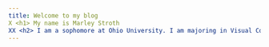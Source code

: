 ```yaml
---
title: Welcome to my blog
X <h1> My name is Marley Stroth
XX <h2> I am a sophomore at Ohio University. I am majoring in Visual Communication: Interactive Multimedia, with a minor in Marketing!
---
```


